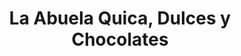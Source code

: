 ---
title: "La Abuela Quica, Dulces y Chocolates"
url: /chinchon/la-abuela-quica-dulces-y-chocolates/
shop: panadería
---